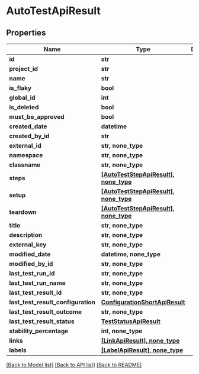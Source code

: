 # AutoTestApiResult


## Properties
Name | Type | Description | Notes
------------ | ------------- | ------------- | -------------
**id** | **str** |  | 
**project_id** | **str** |  | 
**name** | **str** |  | 
**is_flaky** | **bool** |  | 
**global_id** | **int** |  | 
**is_deleted** | **bool** |  | 
**must_be_approved** | **bool** |  | 
**created_date** | **datetime** |  | 
**created_by_id** | **str** |  | 
**external_id** | **str, none_type** |  | [optional] 
**namespace** | **str, none_type** |  | [optional] 
**classname** | **str, none_type** |  | [optional] 
**steps** | [**[AutoTestStepApiResult], none_type**](AutoTestStepApiResult.md) |  | [optional] 
**setup** | [**[AutoTestStepApiResult], none_type**](AutoTestStepApiResult.md) |  | [optional] 
**teardown** | [**[AutoTestStepApiResult], none_type**](AutoTestStepApiResult.md) |  | [optional] 
**title** | **str, none_type** |  | [optional] 
**description** | **str, none_type** |  | [optional] 
**external_key** | **str, none_type** |  | [optional] 
**modified_date** | **datetime, none_type** |  | [optional] 
**modified_by_id** | **str, none_type** |  | [optional] 
**last_test_run_id** | **str, none_type** |  | [optional] 
**last_test_run_name** | **str, none_type** |  | [optional] 
**last_test_result_id** | **str, none_type** |  | [optional] 
**last_test_result_configuration** | [**ConfigurationShortApiResult**](ConfigurationShortApiResult.md) |  | [optional] 
**last_test_result_outcome** | **str, none_type** |  | [optional] 
**last_test_result_status** | [**TestStatusApiResult**](TestStatusApiResult.md) |  | [optional] 
**stability_percentage** | **int, none_type** |  | [optional] 
**links** | [**[LinkApiResult], none_type**](LinkApiResult.md) |  | [optional] 
**labels** | [**[LabelApiResult], none_type**](LabelApiResult.md) |  | [optional] 

[[Back to Model list]](../README.md#documentation-for-models) [[Back to API list]](../README.md#documentation-for-api-endpoints) [[Back to README]](../README.md)


